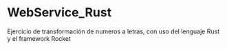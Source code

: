 # WebService_Rust
Ejercicio de transformación de numeros a letras, con uso del lenguaje Rust y el framework Rocket
